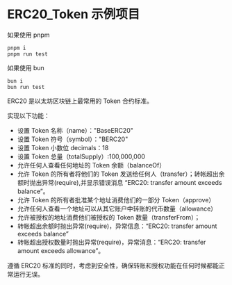 # ERC20_Token 示例项目

如果使用 pnpm

```shell
pnpm i
pnpm run test
```

如果使用 bun

```shell
bun i
bun run test
```

ERC20 是以太坊区块链上最常用的 Token 合约标准。

实现以下功能：

- 设置 Token 名称（name）："BaseERC20"
- 设置 Token 符号（symbol）："BERC20"
- 设置 Token 小数位 decimals：18
- 设置 Token 总量（totalSupply）:100,000,000
- 允许任何人查看任何地址的 Token 余额（balanceOf）
- 允许 Token 的所有者将他们的 Token 发送给任何人（transfer）；转帐超出余额时抛出异常(require),并显示错误消息 “ERC20: transfer amount exceeds balance”。
- 允许 Token 的所有者批准某个地址消费他们的一部分 Token（approve）
- 允许任何人查看一个地址可以从其它账户中转账的代币数量（allowance）
- 允许被授权的地址消费他们被授权的 Token 数量（transferFrom）；
- 转帐超出余额时抛出异常(require)，异常信息：“ERC20: transfer amount exceeds balance”
- 转帐超出授权数量时抛出异常(require)，异常消息：“ERC20: transfer amount exceeds allowance”。

遵循 ERC20 标准的同时，考虑到安全性，确保转账和授权功能在任何时候都能正常运行无误。
